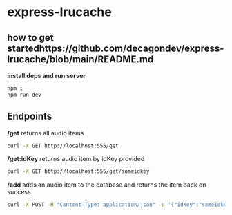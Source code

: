 # express-lrucache

## how to get startedhttps://github.com/decagondev/express-lrucache/blob/main/README.md
**install deps and run server**
```bash
npm i
npm run dev
```

## Endpoints

**/get** returns all audio items
```bash
curl -X GET http://localhost:555/get
```

**/get:idKey** returns audio item by idKey provided
```bash
curl -X GET http://localhost:555/get/someidkey
```
**/add** adds an audio item to the database and returns the item back on success
```bash
curl -X POST -H "Content-Type: application/json" -d '{"idKey":"someidkey", "audio":"someaudiostring"}' http://localhost:555/add
```
